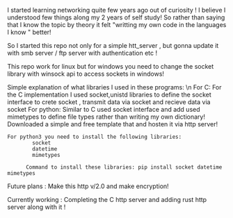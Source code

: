 I started learning networking quite few years ago  out of curiosity ! I believe I understood few things along my 2 years of self study! So rather than saying that I know the topic by theory it felt "writting my own code in the languages I know " better!

So I started this repo not only for a simple htt_server , but gonna update it with smb server / ftp server with authentication etc ! 

This repo work for linux but for windows you need to change the socket library with winsock api to access sockets in windows!


Simple explanation of what libraries I used in these programs: \n
    For C:
      For the C implementation I used socket,unistd libraries to define the socket interface to crete socket , transmit data via socket and recieve data via socket
    For python:
        Similar to C used socket interface and add used mimetypes to define file types rather than writing my own dictionary! Downloaded a simple and free template that and hosten it via http server!



    For python3 you need to install the following libraries:
            socket 
            datetime
            mimetypes

          Command to install these libraries: pip install socket datetime mimetypes

Future plans :  Make this http v/2.0 and make encryption!

Currently working : Completing the C http server and adding rust http server along with it !
